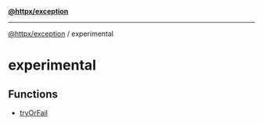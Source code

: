 [**@httpx/exception**](../README.md)

***

[@httpx/exception](../README.md) / experimental

# experimental

## Functions

- [tryOrFail](functions/tryOrFail.md)
